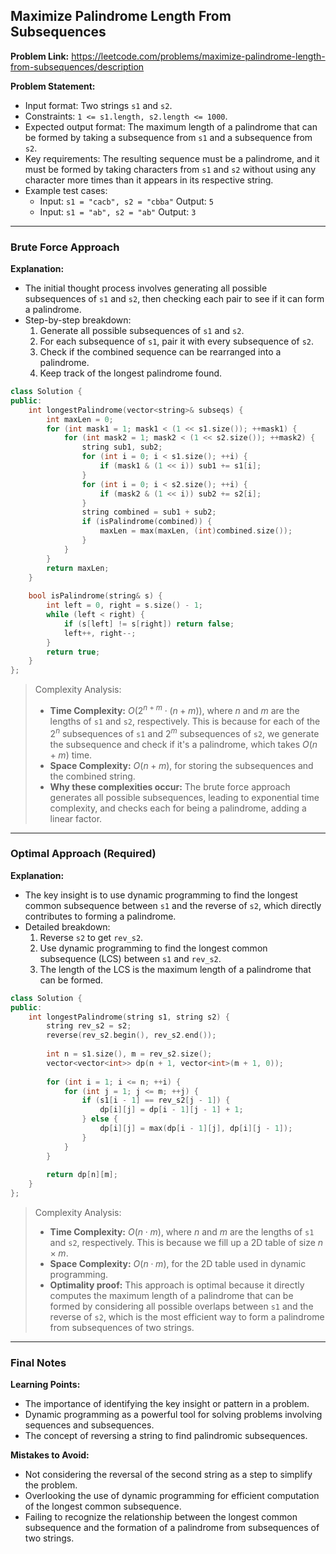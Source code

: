 ## Maximize Palindrome Length From Subsequences

**Problem Link:** https://leetcode.com/problems/maximize-palindrome-length-from-subsequences/description

**Problem Statement:**
- Input format: Two strings `s1` and `s2`.
- Constraints: `1 <= s1.length, s2.length <= 1000`.
- Expected output format: The maximum length of a palindrome that can be formed by taking a subsequence from `s1` and a subsequence from `s2`.
- Key requirements: The resulting sequence must be a palindrome, and it must be formed by taking characters from `s1` and `s2` without using any character more times than it appears in its respective string.
- Example test cases:
  - Input: `s1 = "cacb", s2 = "cbba"` Output: `5`
  - Input: `s1 = "ab", s2 = "ab"` Output: `3`

---

### Brute Force Approach

**Explanation:**
- The initial thought process involves generating all possible subsequences of `s1` and `s2`, then checking each pair to see if it can form a palindrome.
- Step-by-step breakdown:
  1. Generate all possible subsequences of `s1` and `s2`.
  2. For each subsequence of `s1`, pair it with every subsequence of `s2`.
  3. Check if the combined sequence can be rearranged into a palindrome.
  4. Keep track of the longest palindrome found.

```cpp
class Solution {
public:
    int longestPalindrome(vector<string>& subseqs) {
        int maxLen = 0;
        for (int mask1 = 1; mask1 < (1 << s1.size()); ++mask1) {
            for (int mask2 = 1; mask2 < (1 << s2.size()); ++mask2) {
                string sub1, sub2;
                for (int i = 0; i < s1.size(); ++i) {
                    if (mask1 & (1 << i)) sub1 += s1[i];
                }
                for (int i = 0; i < s2.size(); ++i) {
                    if (mask2 & (1 << i)) sub2 += s2[i];
                }
                string combined = sub1 + sub2;
                if (isPalindrome(combined)) {
                    maxLen = max(maxLen, (int)combined.size());
                }
            }
        }
        return maxLen;
    }
    
    bool isPalindrome(string& s) {
        int left = 0, right = s.size() - 1;
        while (left < right) {
            if (s[left] != s[right]) return false;
            left++, right--;
        }
        return true;
    }
};
```

> Complexity Analysis:
> - **Time Complexity:** $O(2^{n+m} \cdot (n+m))$, where $n$ and $m$ are the lengths of `s1` and `s2`, respectively. This is because for each of the $2^n$ subsequences of `s1` and $2^m$ subsequences of `s2`, we generate the subsequence and check if it's a palindrome, which takes $O(n+m)$ time.
> - **Space Complexity:** $O(n+m)$, for storing the subsequences and the combined string.
> - **Why these complexities occur:** The brute force approach generates all possible subsequences, leading to exponential time complexity, and checks each for being a palindrome, adding a linear factor.

---

### Optimal Approach (Required)

**Explanation:**
- The key insight is to use dynamic programming to find the longest common subsequence between `s1` and the reverse of `s2`, which directly contributes to forming a palindrome.
- Detailed breakdown:
  1. Reverse `s2` to get `rev_s2`.
  2. Use dynamic programming to find the longest common subsequence (LCS) between `s1` and `rev_s2`.
  3. The length of the LCS is the maximum length of a palindrome that can be formed.

```cpp
class Solution {
public:
    int longestPalindrome(string s1, string s2) {
        string rev_s2 = s2;
        reverse(rev_s2.begin(), rev_s2.end());
        
        int n = s1.size(), m = rev_s2.size();
        vector<vector<int>> dp(n + 1, vector<int>(m + 1, 0));
        
        for (int i = 1; i <= n; ++i) {
            for (int j = 1; j <= m; ++j) {
                if (s1[i - 1] == rev_s2[j - 1]) {
                    dp[i][j] = dp[i - 1][j - 1] + 1;
                } else {
                    dp[i][j] = max(dp[i - 1][j], dp[i][j - 1]);
                }
            }
        }
        
        return dp[n][m];
    }
};
```

> Complexity Analysis:
> - **Time Complexity:** $O(n \cdot m)$, where $n$ and $m$ are the lengths of `s1` and `s2`, respectively. This is because we fill up a 2D table of size $n \times m$.
> - **Space Complexity:** $O(n \cdot m)$, for the 2D table used in dynamic programming.
> - **Optimality proof:** This approach is optimal because it directly computes the maximum length of a palindrome that can be formed by considering all possible overlaps between `s1` and the reverse of `s2`, which is the most efficient way to form a palindrome from subsequences of two strings.

---

### Final Notes

**Learning Points:**
- The importance of identifying the key insight or pattern in a problem.
- Dynamic programming as a powerful tool for solving problems involving sequences and subsequences.
- The concept of reversing a string to find palindromic subsequences.

**Mistakes to Avoid:**
- Not considering the reversal of the second string as a step to simplify the problem.
- Overlooking the use of dynamic programming for efficient computation of the longest common subsequence.
- Failing to recognize the relationship between the longest common subsequence and the formation of a palindrome from subsequences of two strings.
